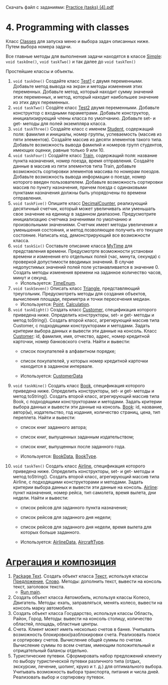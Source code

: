 Скачать файл с заданиями: [Practice (tasks) (4).pdf](https://github.com/pp8a/Introduction-to-Java/files/10314747/Practice.tasks.4.pdf)
# 4. Programming with classes
Класс [Classes](https://github.com/pp8a/Introduction-to-Java/blob/main/Classes/src/Classes.java) для запуска меню и выбора задач описанных ниже. Путем выбора номера задачи. 

Все главные методы для выполнения задачи находятся в классе [Simple](https://github.com/pp8a/Introduction-to-Java/blob/main/Classes/src/Simple.java): ```void taskOne()```, ```void taskTwo()``` и так далее до ```void taskTen()```

Простейшие классы и объекты.
1. ```void taskOne()``` Создайте класс [Test1](https://github.com/pp8a/Introduction-to-Java/blob/main/Classes/src/Test1.java) с двумя переменными. Добавьте метод вывода на экран и методы изменения этих переменных. Добавьте метод, который находит сумму значений этих переменных, и метод, который находит наибольшее значение из этих двух переменных.
2. ```void taskTwo()``` Создйте класс [Test2](https://github.com/pp8a/Introduction-to-Java/blob/main/Classes/src/Test2.java) двумя переменными. Добавьте конструктор с входными параметрами. Добавьте конструктор, инициализирующий члены класса по умолчанию. Добавьте set- и get- методы для полей экземпляра класса.
3. ```void taskThree()``` Создайте класс с именем [Student](https://github.com/pp8a/Introduction-to-Java/blob/main/Classes/src/Student.java), содержащий поля: фамилия и инициалы, номер группы, успеваемость (массив из пяти элементов). Создайте массив из десяти элементов такого типа. Добавьте возможность вывода фамилий и номеров групп студентов, имеющих оценки, равные только 9 или 10.
4. ```void taskFour()``` Создайте класс [Train](https://github.com/pp8a/Introduction-to-Java/blob/main/Classes/src/Train.java), содержащий поля: название пункта назначения, номер поезда, время отправления.
Создайте данные в массив из пяти элементов типа Train, добавьте возможность сортировки элементов массива по номерам поездов. Добавьте возможность вывода информации о поезде, номер которого введен пользователем.
Добавьте возможность сортировки массив по пункту назначения, причем поезда с одинаковыми пунктами назначения должны быть упорядочены по времени отправления.
5. ```void taskFive()``` Опишите класс [DecimalCounter](https://github.com/pp8a/Introduction-to-Java/blob/main/Classes/src/DecimalCounter.java), реализующий десятичный счетчик, который может увеличивать или уменьшать свое значение на единицу в заданном диапазоне. Предусмотрите инициализацию счетчика значениями по умолчанию и
произвольными значениями. Счетчик имеет методы увеличения и уменьшения состояния, и метод позволяющее получить его текущее состояние. Написать код, демонстрирующий все возможности класса.
6. ```void taskSix()``` Составьте описание класса [MyTime](https://github.com/pp8a/Introduction-to-Java/blob/main/Classes/src/MyTime.java) для представления времени. Предусмотрте возможности установки времени и изменения его отдельных полей (час, минута, секунда) с проверкой допустимости вводимых значений. В случае недопустимых значений полей поле устанавливается в значение 0. Создать методы изменения времени на заданное количество часов, минут и секунд.
    * Используется: [TimeEnum](https://github.com/pp8a/Introduction-to-Java/blob/main/Classes/src/TimeEnum.java).
7. ```void taskSeven()``` Описать класс [Triangle](https://github.com/pp8a/Introduction-to-Java/blob/main/Classes/src/Triangle.java), представляющий треугольник. Предусмотреть методы для создания объектов, вычисления площади, периметра и точки пересечения медиан.
    * Используется: [Point](https://github.com/pp8a/Introduction-to-Java/blob/main/Classes/src/Point.java), [Calculation](https://github.com/pp8a/Introduction-to-Java/blob/main/Classes/src/Calculation.java).
8. ```void taskEight()``` Создать класс [Customer](https://github.com/pp8a/Introduction-to-Java/blob/main/Classes/src/Customer.java), спецификация которого приведена ниже. Определить конструкторы, set- и get- методы и метод toString(). Создать второй класс, агрегирующий массив типа Customer, с подходящими конструкторами
и методами. Задать критерии выбора данных и вывести эти данные на консоль.
Класс [Customer](https://github.com/pp8a/Introduction-to-Java/blob/main/Classes/src/Customer.java): id, фамилия, имя, отчество, адрес, номер кредитной карточки, номер банковского счета.
Найти и вывести:
    * список покупателей в алфавитном порядке;
    * список покупателей, у которых номер кредитной карточки находится в заданном интервале.
    
    * Используется: [CustomerData](https://github.com/pp8a/Introduction-to-Java/blob/main/Classes/src/CustomerData.java)
9. ```void taskNine()``` Создать класс [Book](https://github.com/pp8a/Introduction-to-Java/blob/main/Classes/src/Book.java), спецификация которого приведена ниже. Определить конструкторы, set- и get- методы и метод toString(). Создать второй класс, агрегирующий массив типа Book, с подходящими конструкторами и
методами. Задать критерии выбора данных и вывести эти данные на консоль.
[Book](https://github.com/pp8a/Introduction-to-Java/blob/main/Classes/src/Book.java): id, название, автор(ы), издательство, год издания, количество страниц, цена, тип переплета.
Найти и вывести:
    * список книг заданного автора;
    * список книг, выпущенных заданным издательством;
    * список книг, выпущенных после заданного года.
    
    * Используется: [BookData](https://github.com/pp8a/Introduction-to-Java/blob/main/Classes/src/BookData.java), [BookType](https://github.com/pp8a/Introduction-to-Java/blob/main/Classes/src/BookType.java).
10. ```void taskTen()``` Создать класс [Airline](https://github.com/pp8a/Introduction-to-Java/blob/main/Classes/src/Airline.java), спецификация которого приведена ниже. Определить конструкторы, set- и get- методы и метод toString(). Создать второй класс, агрегирующий массив типа Airline, с подходящими конструкторами и
методами. Задать критерии выбора данных и вывести эти данные на консоль.
[Airline](https://github.com/pp8a/Introduction-to-Java/blob/main/Classes/src/Airline.java): пункт назначения, номер рейса, тип самолета, время вылета, дни недели.
Найти и вывести:
    * список рейсов для заданного пункта назначения;
    * список рейсов для заданного дня недели;
    * список рейсов для заданного дня недели, время вылета для которых больше заданного.
    
    * Используется: [AirlineData](https://github.com/pp8a/Introduction-to-Java/blob/main/Classes/src/AirlineData.java), [AircraftType](https://github.com/pp8a/Introduction-to-Java/blob/main/Classes/src/AircraftType.java).
# [Агрегация и композиция](https://github.com/pp8a/Introduction-to-Java/tree/main/Classes/src/AggregationComposition)
1. [Package Text](https://github.com/pp8a/Introduction-to-Java/tree/main/Classes/src/AggregationComposition/Text). Создать объект класса [Текст](https://github.com/pp8a/Introduction-to-Java/blob/main/Classes/src/AggregationComposition/Text/Text.java), используя классы [Предложение](https://github.com/pp8a/Introduction-to-Java/blob/main/Classes/src/AggregationComposition/Text/Sentence.java), [Слово](https://github.com/pp8a/Introduction-to-Java/blob/main/Classes/src/AggregationComposition/Text/Word.java). Методы: дополнить текст, вывести на консоль текст, заголовок текста.
    * [Run main](https://github.com/pp8a/Introduction-to-Java/blob/main/Classes/src/AggregationComposition/Text/main.java).
2. Создать объект класса Автомобиль, используя классы Колесо, Двигатель. Методы: ехать, заправляться,
менять колесо, вывести на консоль марку автомобиля.
3. Создать объект класса Государство, используя классы Область, Район, Город. Методы: вывести на консоль
столицу, количество областей, площадь, областные центры.
4. Счета. Клиент может иметь несколько счетов в банке. Учитывать возможность блокировки/разблокировки
счета. Реализовать поиск и сортировку счетов. Вычисление общей суммы по счетам. Вычисление суммы по
всем счетам, имеющим положительный и отрицательный балансы отдельно.
5. Туристические путевки. Сформировать набор предложений клиенту по выбору туристической путевки
различного типа (отдых, экскурсии, лечение, шопинг, круиз и т. д.) для оптимального выбора. Учитывать
возможность выбора транспорта, питания и числа дней. Реализовать выбор и сортировку путевок.
